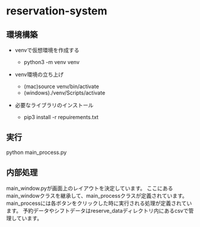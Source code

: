 # reservation-system

## 環境構築
* venvで仮想環境を作成する 
    - python3 -m venv venv

* venv環境の立ち上げ
    - (mac)source venv/bin/activate
    - (windows)./venv/Scripts/activate

* 必要なライブラリのインストール
    - pip3 install -r repuirements.txt

## 実行
python main_process.py

## 内部処理
main_window.pyが画面上のレイアウトを決定しています。
ここにあるmain_windowクラスを継承して、main_processクラスが定義されています。
main_processには各ボタンをクリックした時に実行される処理が定義されています。
予約データやシフトデータはreserve_dataディレクトリ内にあるcsvで管理しています。
